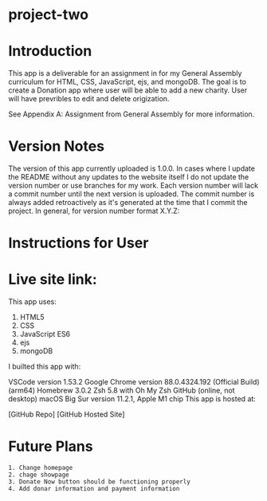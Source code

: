 # project-two
# Introduction

This app is a deliverable for an assignment in for my General Assembly curriculum for HTML, CSS, JavaScript, ejs, and mongoDB. The goal is to create a Donation app where user will be able to add a new charity. User will have prevribles to edit and delete origization. 

See Appendix A: Assignment from General Assembly for more information.

# Version Notes
The version of this app currently uploaded is 1.0.0. In cases where I update the README without any updates to the website itself I do not update the version number or use branches for my work. Each version number will lack a commit number until the next version is uploaded. The commit number is always added retroactively as it's generated at the time that I commit the project. In general, for version number format X.Y.Z:

# Instructions for User




# Live site link: 


This app uses:

1. HTML5
2. CSS
3. JavaScript ES6
4. ejs 
5. mongoDB

I builted this app with:

VSCode version 1.53.2
Google Chrome version 88.0.4324.192 (Official Build) (arm64)
Homebrew 3.0.2
Zsh 5.8 with Oh My Zsh
GitHub (online, not desktop)
macOS Big Sur version 11.2.1, Apple M1 chip
This app is hosted at:

[GitHub Repo]
[GitHub Hosted Site]
# Future Plans
    1. Change homepage
    2. chage showpage 
    3. Donate Now button should be functioning properly
    4. Add donar information and payment information